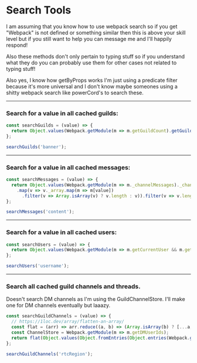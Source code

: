 # Search Tools
I am assuming that you know how to use webpack search so if you get "Webpack" is not defined or something similar then this is above your skill level but if you still want to help you can message me and I'll happily respond!

Also these methods don't only pertain to typing stuff so if you understand what they do you can probably use them for other cases not related to typing stuff!

Also yes, I know how getByProps works I'm just using a predicate filter because it's more universal and I don't know maybe someones using a shitty webpack search like powerCord's to search these.

---
### Search for a value in all cached guilds:
```js
const searchGuilds = (value) => {
  return Object.values(Webpack.getModule(m => m.getGuildCount).getGuilds()).map(g => g[value]).filter(v => Array.isArray(v) ? v.length : v);
};

searchGuilds('banner');
```
---
### Search for a value in all cached messages:
```js
const searchMessages = (value) => {
  return Object.values(Webpack.getModule(m => m._channelMessages)._channelMessages)
    .map(v => v._array.map(m => m[value])
      .filter(v => Array.isArray(v) ? v.length : v)).filter(v => v.length);
};

searchMessages('content');
```
---
### Search for a value in all cached users:
```js
const searchUsers = (value) => {
  return Object.values(Webpack.getModule(m => m.getCurrentUser && m.getUser).getUsers()).map(u => u[value]).filter(v => Array.isArray(v) ? v.length : v);
};

searchUsers('username');
```
---
### Search all cached guild channels and threads.
Doesn't search DM channels as I'm using the GuildChannelStore. I'll make one for DM channels eventually but laaazy.
```js
const searchGuildChannels = (value) => {
  // https://1loc.dev/array/flatten-an-array/
  const flat = (arr) => arr.reduce((a, b) => (Array.isArray(b) ? [...a, ...flat(b)] : [...a, b]), []);
  const ChannelStore = Webpack.getModule(m => m.getDMUserIds);
  return flat(Object.values(Object.fromEntries(Object.entries(Webpack.getModule(m => m.getAllGuilds).getAllGuilds()).filter(([key]) => key !== '@favorites'))).map(g => g && Object.values(g).map(c => Array.isArray(c) && c.map(subc => subc && ChannelStore.getAllThreadsForParent(subc.channel.id).concat(subc.channel).map(c => c[value]))))).filter(Boolean);
};

searchGuildChannels('rtcRegion');
```